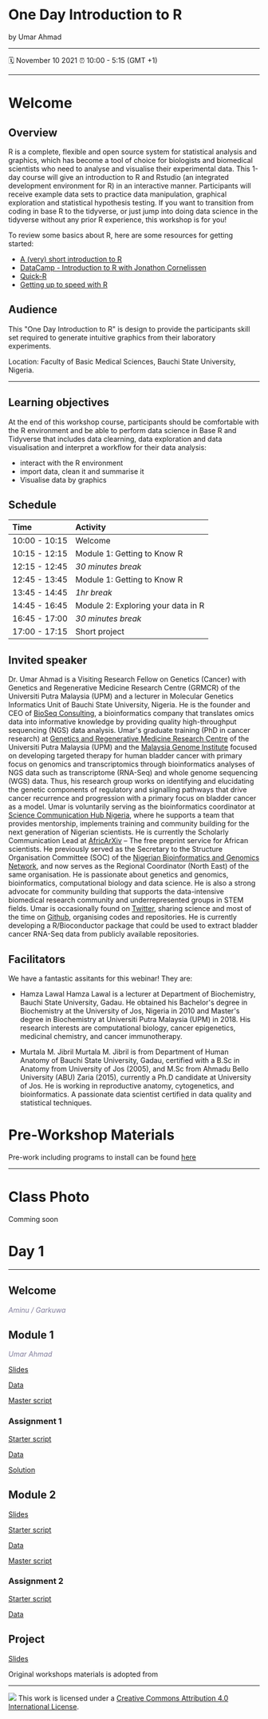 # One Day Introduction to R

by Umar Ahmad

-----

:spiral_calendar: November 10 2021
:alarm_clock:     10:00 - 5:15 (GMT +1) 

-----

# Welcome <a id="welcome"></a>

## Overview

R is a complete, flexible and open source system for statistical analysis and graphics, which has become a tool of choice for biologists and biomedical scientists who need to analyse and visualise their experimental data. This 1-day course will give an introduction to R and Rstudio (an integrated development environment for R) in an interactive manner. Participants will receive example data sets to practice data manipulation, graphical exploration and statistical hypothesis testing. If you want to transition from coding in base R to the tidyverse, or just jump into doing data science in the tidyverse without any prior R experience, this workshop is for you! 

To review some basics about R, here are some resources for getting started:

- [A (very) short introduction to R](https://cran.r-project.org/doc/contrib/Torfs+Brauer-Short-R-Intro.pdf)
- [DataCamp - Introduction to R with Jonathon Cornelissen](https://www.datacamp.com/courses/free-introduction-to-r)
- [Quick-R](https://www.statmethods.net)
- [Getting up to speed with R](https://rkabacoff.github.io/datavis/Rintro.pdf)

## Audience
 
This "One Day Introduction to R" is design to provide the participants skill set required to generate intuitive graphics from their laboratory experiments. 

Location: Faculty of Basic Medical Sciences, Bauchi State University, Nigeria.

-----

## Learning objectives

At the end of this workshop course, participants should be comfortable with the R environment and be able to perform data science in Base R and Tidyverse that includes data clearning, data exploration and data visualisation and interpret a workflow for their data analysis:

- interact with the R environment
- import data, clean it and summarise it
- Visualise data by graphics


## Schedule

| Time          | Activity         |
| :------------ | :--------------- |
| 10:00 - 10:15 | Welcome          |
| 10:15 - 12:15 | Module 1: Getting to Know R |
| 12:15 - 12:45 | *30 minutes break* |
| 12:45 - 13:45 | Module 1: Getting to Know R |
| 13:45 - 14:45 | *1hr  break*   |
| 14:45 - 16:45 | Module 2: Exploring your data in R |
| 16:45 - 17:00 | *30 minutes break* |
| 17:00 - 17:15 | Short project      |


## Invited speaker 

Dr. Umar Ahmad is a Visiting Research Fellow on Genetics (Cancer) with Genetics and Regenerative Medicine Research Centre (GRMCR) of the Universiti Putra Malaysia (UPM) and a lecturer in Molecular Genetics Informatics Unit of Bauchi State University, Nigeria. He is the founder and CEO of [BioSeq Consulting](https://bioseqc.com/), a bioinformatics company that translates omics data into informative knowledge by providing quality high-throughput sequencing (NGS) data analysis. Umar's graduate training (PhD in cancer research) at [Genetics and Regenerative Medicine Research Centre](https://grmrc.org/) of the Universiti Putra Malaysia (UPM) and the [Malaysia Genome Institute](https://mgi-nibm.my/v5/index.php) focused on developing targeted therapy for human bladder cancer with primary focus on genomics and transcriptomics through bioinformatics analyses of NGS data such as transcriptome (RNA-Seq) and whole genome sequencing (WGS) data. Thus, his research group works on identifying and elucidating the genetic components of regulatory and signalling pathways that drive cancer recurrence and progression with a primary focus on bladder cancer as a model. Umar is voluntarily serving as the bioinformatics coordinator at [Science Communication Hub Nigeria](https://www.scicomnigeria.org/), where he supports a team that provides mentorship, implements training and community building for the next generation of Nigerian scientists. He is currently the Scholarly Communication Lead at [AfricArXiv](https://info.africarxiv.org/) – The free preprint service for African scientists. He previously served as the Secretary to the Structure Organisation Committee (SOC) of the [Nigerian Bioinformatics and Genomics Network](http://www.nbgnetwork.org/), and now serves as the Regional Coordinator (North East) of the same organisation. He is passionate about genetics and genomics, bioinformatics, computational biology and data science. He is also a strong advocate for community building that supports the data-intensive biomedical research community and underrepresented groups in STEM fields. Umar is occasionally found on [Twitter](https://twitter.com/babasaraki1), sharing science and most of the time on [Github](https://github.com/babasaraki), organising codes and repositories. He is currently developing a R/Bioconductor package that could be used to extract bladder cancer RNA-Seq data from publicly available repositories.


## Facilitators 

We have a fantastic assitants for this webinar! They are:

- Hamza Lawal
Hamza Lawal is a lecturer at Department of Biochemistry, Bauchi State University, Gadau. He obtained his Bachelor's degree in Biochemistry at the University of Jos, Nigeria in 2010 and Master's degree in Biochemistry at Universiti Putra Malaysia (UPM) in 2018. His research interests are computational biology, cancer epigenetics, medicinal chemistry, and cancer immunotherapy.


- Murtala M. Jibril
Murtala M. Jibril is from Department of Human Anatomy of Bauchi State University, Gadau, certified with a B.Sc in Anatomy from University of Jos (2005), and M.Sc from Ahmadu Bello University (ABU) Zaria (2015), currently a Ph.D candidate at University of Jos. He is working in reproductive anatomy, cytogenetics, and bioinformatics. A passionate data scientist certified in data quality and statistical techniques.


# Pre-Workshop Materials <a id="preworkshop"></a>

Pre-work including programs to install can be found [here](https://docs.google.com/forms/d/e/1FAIpQLSceFwDIAbXdSYTMBmXikhzsQ39-vbh6Ovkqcd8f4AZAsVkClA/viewform)


***

# Class Photo

Comming soon

# Day 1 <a id="day1"></a>

***

## Welcome

*<font color="#827e9c">Aminu / Garkuwa </font>*
 
 ## Module 1
 
 *<font color="#827e9c">Umar Ahmad</font>* 
 
 [Slides](https://drive.google.com/file/d/1r2I7K6qOzUD5uyg6bb90BkC3g5x_vKwt/view?usp=sharing)

 [Data](https://docs.google.com/spreadsheets/d/172HY7RSYGaKi2jYMWbae80g0E2HxNBtceH9rQo5SRZo/edit?usp=sharing)
 
 [Master script](https://drive.google.com/file/d/1JBxZD6Xb2vKETA-5a-0S9LKZmwA3Io97/view?usp=sharing)
 
### Assignment 1 

[Starter script](https://drive.google.com/file/d/1NLsnVHOToG4OY9pWFrwYu60JG6NP3NjP/view?usp=sharing)

[Data](https://docs.google.com/spreadsheets/d/1ox37q8IJhLZb2z8OvPfm_iIdDYBxiNTK55n7FUfCjWE/edit?usp=sharing)

[Solution](https://drive.google.com/file/d/1ULynyWmbZm035qhG88sQzYt4sEGXGADx/view?usp=sharing)

## Module 2

[Slides](https://drive.google.com/file/d/149V1hnFRZiAt5_tqDwVJNeI1baEBSVKh/view?usp=sharing)

[Starter script](https://drive.google.com/file/d/1w31LrBcjFJ46iCo992sIO01BbhKHAG7-/view?usp=sharing)

[Data](https://drive.google.com/file/d/1XeP5vWIv0uJXS8kvJT7CXa3b6APpKU3T/view?usp=sharing)

[Master script](https://drive.google.com/file/d/148vakGizrsq_7N69LfdXJbmLSlXsemDh/view?usp=sharing)

### Assignment 2 

[Starter script](https://drive.google.com/file/d/1PBkXgGVWOx9yRK6XNECcCstcDCfGENh3/view?usp=sharing)

[Data](https://drive.google.com/file/d/10uwH8Acm0-_XFMqBAgmvCrwyKKhpTkME/view?usp=sharing)

## Project

[Slides](https://drive.google.com/file/d/1H2EHnOBeMWyvkcAVcju8DddyExQuHXVm/view?usp=sharing)


Original workshops materials is adopted from 

-----

![](https://i.creativecommons.org/l/by/4.0/88x31.png) This work is
licensed under a [Creative Commons Attribution 4.0 International
License](https://creativecommons.org/licenses/by/4.0/).


